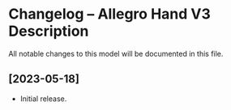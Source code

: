 # Changelog – Allegro Hand V3 Description

All notable changes to this model will be documented in this file.

## [2023-05-18]
- Initial release.
